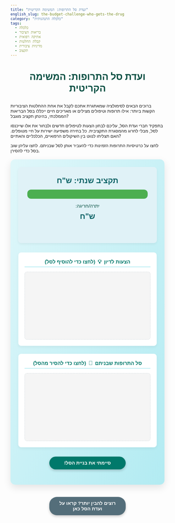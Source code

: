 ```yaml
---
title: "ועדת סל התרופות: המשימה הקריטית"
english_slug: the-budget-challenge-who-gets-the-drug
category: "כלכלה התנהגותית"
tags:
  - כלכלה
  - בריאות הציבור
  - אתיקה רפואית
  - קבלת החלטות
  - מדיניות ציבורית
  - תקצוב
---
```

# ועדת סל התרופות: המשימה הקריטית

ברוכים הבאים לסימולציה שמאתגרת אתכם לקבל את אחת ההחלטות הציבוריות הקשות ביותר: אילו תרופות וטיפולים מצילים או מאריכים חיים ייכללו בסל הבריאות הממלכתי, בהינתן תקציב מוגבל?

בתפקיד חברי ועדת הסל, עליכם לבחון הצעות לטיפולים חדשים ולבחור את אלו שייכנסו לסל, מבלי לחרוג מהמסגרת התקציבית. כל בחירה משפיעה ישירות על חיי מטופלים. האם תצליחו לנווט בין השיקולים הרפואיים, הכלכליים והאתיים?

לחצו על כרטיסיות התרופות הזמינות כדי להעביר אותן לסל שבניתם. לחצו עליהן שוב בסל כדי להסירן.

<div class="app-container" dir="rtl">
    <div class="budget-area">
        <h2>תקציב שנתי: <span id="total-budget"></span> ש"ח</h2>
        <div class="budget-bar-container">
            <div id="budget-bar" class="budget-bar"></div>
        </div>
         <p class="budget-label">יתרה/חריגה:</p>
        <h2><span id="current-budget"></span> ש"ח</h2>
        <p id="budget-status" class="budget-status"></p>
    </div>
    <div class="proposals-and-basket">
        <div class="available-proposals panel">
            <h3>הצעות לדיון <span class="icon">💡</span> (לחצו כדי להוסיף לסל)</h3>
            <div id="proposals-list" class="proposals-list list">
                <!-- Drug proposal cards will be rendered here -->
            </div>
        </div>
        <div class="drug-basket panel">
            <h3>סל התרופות שבניתם <span class="icon">🛒</span> (לחצו כדי להסיר מהסל)</h3>
            <div id="basket-list" class="basket-list list">
                <!-- Selected drug cards will be rendered here -->
            </div>
        </div>
    </div>
    <button id="finish-button" class="action-button">סיימתי את בניית הסל!</button>
    <div id="results-area" class="results-area hidden panel">
        <h3><span class="icon">📊</span> סיכום החלטות הסל שלכם</h3>
        <div id="results-content">
            <!-- Results will be displayed here -->
        </div>
    </div>
</div>

<style>
/* General Styles */
.app-container {
    font-family: 'Arial', sans-serif;
    max-width: 1100px;
    margin: 20px auto;
    padding: 25px;
    background: linear-gradient(to bottom right, #e0f7fa, #b2ebf2); /* Soft gradient background */
    border-radius: 15px;
    box-shadow: 0 10px 25px rgba(0, 0, 0, 0.1);
    direction: rtl; /* Hebrew support */
    text-align: right;
    overflow: hidden; /* Clear floats/margins */
}

h1 {
    color: #004d40; /* Dark Teal */
    text-align: center;
    margin-bottom: 30px;
    font-size: 2.2em;
    font-weight: bold;
}

h2 {
     color: #006064; /* Cyan-Teal */
     text-align: center;
     margin: 10px 0;
     font-size: 1.8em;
}

h3 {
    color: #00796b; /* Teal */
    margin-top: 0;
    margin-bottom: 15px;
    padding-bottom: 5px;
    border-bottom: 2px solid #b2ebf2; /* Light Cyan */
    display: flex;
    align-items: center;
    justify-content: center; /* Center align headings */
    gap: 8px; /* Space between text and icon */
}

.icon {
    font-size: 1.1em;
}

.panel {
    background-color: #ffffff;
    border: 1px solid #e0f7fa; /* Light border */
    border-radius: 10px;
    padding: 20px;
    box-shadow: 0 4px 10px rgba(0, 0, 0, 0.05);
}

/* Budget Area */
.budget-area {
    margin-bottom: 30px;
    padding: 20px;
    background-color: #e0f2f7; /* Very Light Blue-Green */
    border-radius: 10px;
    text-align: center;
    box-shadow: 0 4px 8px rgba(0, 0, 0, 0.05);
}

.budget-label {
     font-size: 1.1em;
     color: #004d40;
     margin-bottom: 5px;
}

.budget-area h2 span {
    font-weight: bold;
    color: #004d40; /* Dark Teal */
}


.budget-bar-container {
    width: 95%;
    margin: 15px auto;
    background-color: #b2dfdb; /* Light Teal */
    border-radius: 12px;
    overflow: hidden;
    height: 30px;
    box-shadow: inset 0 2px 5px rgba(0, 0, 0, 0.1);
}

.budget-bar {
    height: 100%;
    width: 100%; /* Starts full */
    background-color: #4CAF50; /* Green */
    transition: width 0.8s ease-in-out, background-color 0.8s ease-in-out; /* Smoother transition */
    border-radius: 12px; /* Match container radius */
}

.budget-bar.over-budget {
    background-color: #e53935; /* Red */
     animation: pulse-red 1s infinite alternate; /* Add pulsing animation for over budget */
}

@keyframes pulse-red {
    from { background-color: #e53935; }
    to { background-color: #ff5252; }
}


.budget-status {
    font-weight: bold;
    margin-top: 15px;
    font-size: 1.1em;
    min-height: 1.5em; /* Prevent layout shift */
}

.budget-status.over-budget {
    color: #e53935; /* Red */
}

/* Proposals and Basket Layout */
.proposals-and-basket {
    display: flex;
    flex-wrap: wrap;
    gap: 25px; /* Increased gap */
    margin-bottom: 30px;
}

.available-proposals, .drug-basket {
    flex: 1;
    min-width: 320px; /* Adjusted min-width */
}

.list {
    min-height: 200px; /* Increased visual space */
    padding: 10px; /* Added padding */
    background-color: #f5f5f5; /* Light grey background for list area */
    border-radius: 8px;
    border: 1px dashed #cfd8dc; /* Dashed border to indicate drop area */
}

.proposals-list .drug-card {
     border-color: #e0f7fa; /* Light border */
     background-color: #e0f7fa; /* Very Light Blue-Green */
}

.basket-list .drug-card {
    border-color: #b2ebf2; /* Light border */
    background-color: #b2ebf2; /* Light Cyan */
}

/* Drug Cards */
.drug-card {
    border: 1px solid; /* Border color set in parent list */
    border-radius: 8px;
    padding: 15px; /* Increased padding */
    margin-bottom: 12px; /* Increased margin */
    cursor: pointer;
    transition: transform 0.2s ease-in-out, box-shadow 0.2s ease-in-out, opacity 0.3s ease; /* Added opacity transition */
    position: relative; /* Needed for potential animations */
    box-shadow: 0 2px 5px rgba(0, 0, 0, 0.05);
}

.drug-card:hover {
    transform: translateY(-5px) scale(1.02); /* More pronounced hover effect */
    box-shadow: 0 8px 15px rgba(0, 0, 0, 0.15);
    background-color: #ffffff; /* White on hover */
}

.drug-card h4 {
    margin-top: 0;
    margin-bottom: 8px; /* Increased margin */
    color: #004d40; /* Dark Teal */
    font-size: 1.1em;
    font-weight: bold;
}

.drug-card p {
    margin: 5px 0; /* Increased margin */
    font-size: 0.95em;
    color: #555;
    line-height: 1.4;
}

.drug-card p strong {
    color: #333;
}

.drug-card .cost {
    font-weight: bold;
    color: #c62828; /* Dark Red */
    font-size: 1.05em;
}

/* Buttons */
button {
    display: block;
    width: 250px; /* Increased width */
    margin: 25px auto; /* Increased margin */
    padding: 12px 25px; /* Increased padding */
    background-color: #00796b; /* Teal */
    color: white;
    border: none;
    border-radius: 25px; /* Pill shape */
    cursor: pointer;
    font-size: 1.1em;
    font-weight: bold;
    transition: background-color 0.3s ease, transform 0.1s ease; /* Smooth transition */
    box-shadow: 0 4px 8px rgba(0, 0, 0, 0.2);
}

button:hover {
    background-color: #004d40; /* Darker Teal */
    transform: translateY(-2px);
    box-shadow: 0 6px 12px rgba(0, 0, 0, 0.3);
}

button:active {
    transform: translateY(0);
    box-shadow: 0 2px 5px rgba(0, 0, 0, 0.2);
}

#toggle-explanation {
    background-color: #546e7a; /* Blue-grey */
     margin-top: 40px; /* More space above explanation toggle */
}
#toggle-explanation:hover {
     background-color: #37474f; /* Darker blue-grey */
}


/* Results Area */
.results-area {
    margin-top: 30px; /* Increased margin */
    background-color: #e0f7fa; /* Light blue-green */
    border-color: #b2ebf2;
}

.results-area h3 {
     color: #00796b; /* Teal */
     border-bottom-color: #b2ebf2;
}

.results-area p {
    font-size: 1.05em;
    margin-bottom: 10px;
    line-height: 1.5;
}

.results-area strong {
    color: #004d40; /* Dark Teal */
}

.results-area ul {
    list-style: none; /* Remove default list style */
    padding: 0;
    margin-top: 20px;
}

.results-area li {
    background-color: #ffffff; /* White background for list items */
    border: 1px solid #b2ebf2; /* Light border */
    border-radius: 8px;
    padding: 12px;
    margin-bottom: 10px;
    box-shadow: 0 2px 5px rgba(0, 0, 0, 0.05);
}

.results-area li strong {
    color: #00796b; /* Teal */
}

.results-area .budget-warning {
    color: #c62828; /* Dark Red */
    font-weight: bold;
    margin-top: 20px;
    padding: 15px;
    background-color: #ffebee; /* Very light red */
    border: 1px solid #ef9a9a; /* Light red border */
    border-radius: 8px;
    text-align: center;
}

.results-area .budget-suggestion {
    color: #fbc02d; /* Dark Yellow */
    font-weight: bold;
     margin-top: 20px;
    padding: 15px;
    background-color: #fffde7; /* Very light yellow */
    border: 1px solid #fff59d; /* Light yellow border */
    border-radius: 8px;
    text-align: center;
}


.hidden {
    display: none;
}

/* Explanation Area */
.explanation {
    margin-top: 20px;
    padding: 20px;
    border: 1px solid #ffcc80; /* Light orange border */
    border-radius: 10px;
    background-color: #fff3e0; /* Light orange */
    box-shadow: 0 4px 10px rgba(0, 0, 0, 0.05);
}

.explanation h2, .explanation h3 {
    color: #e65100; /* Darker orange */
    border-bottom-color: #ffcc80; /* Light orange border */
}

.explanation p {
    color: #4e342e; /* Brownish text */
    line-height: 1.6;
    margin-bottom: 15px;
}

.explanation ul {
     padding-right: 20px;
     list-style: disc;
     color: #4e342e;
}

.explanation li {
     margin-bottom: 8px;
}

.explanation li strong {
    color: #d84315; /* Orange-Red */
}


/* Responsive adjustments */
@media (max-width: 768px) {
    .proposals-and-basket {
        flex-direction: column;
        gap: 15px;
    }

    .available-proposals, .drug-basket {
        min-width: 95%;
    }

    button {
        width: 90%;
        padding: 10px 20px;
        font-size: 1em;
    }

     h1 { font-size: 1.8em; }
     h2 { font-size: 1.5em; }
     h3 { font-size: 1.2em; }

     .panel { padding: 15px; }
     .drug-card { padding: 12px; }
     .results-area li { padding: 10px; }
}

</style>

<button id="toggle-explanation">רוצים להבין יותר? קראו על ועדת הסל כאן</button>
<div id="explanation" class="explanation hidden">
    <h2>רקע והסבר: ועדת סל התרופות</h2>
    <p>כפי שחוויתם בסימולציה, תהליך ההחלטה אילו תרופות וטכנולוגיות רפואיות ייכנסו לסל הבריאות הממלכתי הוא מורכב, טעון, וכרוך בדילמות קשות. הסימולציה נועדה לדמות את האתגרים העומדים בפני ועדת סל התרופות בישראל.</p>

    <h3>מהי ועדת סל התרופות ותפקידה?</h3>
    <p>ועדת סל שירותי הבריאות היא ועדה ציבורית הממונה על ידי שר הבריאות. תפקידה המרכזי הוא להחליט אילו תרופות, טכנולוגיות וטיפולים רפואיים חדשים ייכללו בסל שירותי הבריאות הממלכתי. הסל הוא רשימה של כל הטיפולים והשירותים שמשרד הבריאות וקופות החולים מחויבים לממן למבוטחים בישראל. מדי שנה מקצה המדינה תקציב נוסף מוגבל להרחבת הסל, והוועדה צריכה לבחור אילו מההצעות הרבות שהוגשו ייכללו בו במסגרת התקציב.</p>

    <h3>הקונפליקט הבסיסי: משאבים מוגבלים מול צרכים בלתי מוגבלים</h3>
    <p>זהו לב הדילמה. הצרכים הרפואיים בחברה הם עצומים ותמיד יהיו חידושים רפואיים יקרים שיכולים לעזור לחולים רבים או מעטים. לעומת זאת, התקציב המוקצה להרחבת הסל מוגבל. עובדה זו יוצרת מצב בו לא ניתן להכניס את כל התרופות והטכנולוגיות המומלצות, ונדרשת בחירה כואבת - מי יקבל טיפול מציל או מאריך חיים ומי לא.</p>

    <h3>הקריטריונים המנחים את הועדה</h3>
    <p>הוועדה מתבססת על קריטריונים מוגדרים, אך אופן יישומם כרוך בפרשנות ובאיזונים:
    <ul>
        <li><strong>עלות-תועלת:</strong> האם התועלת הבריאותית (הארכת חיים, שיפור איכות חיים) שמספקת התרופה מצדיקה את עלותה?</li>
        <li><strong>חומרת המחלה:</strong> האם מדובר במחלה קשה, מסכנת חיים או גורמת סבל רב? ניתנת לרוב עדיפות לטיפול במחלות קשות יותר.</li>
        <li><strong>היקף האוכלוסיה:</strong> כמה מטופלים פוטנציאליים ייהנו מהטיפול? טיפולים למחלות נפוצות משפיעים על רבים, בעוד טיפולים למחלות נדירות משפיעים על קבוצה קטנה.</li>
        <li><strong>היבטים אתיים וחברתיים:</strong> שיקולים כמו טיפול בילדים, חולים סופניים (טיפול פליאטיבי), צדק חברתי (האם התרופה זמינה רק לעשירים בלעדי הסל?), מחלות נדירות ("יתום" תרופתי).</li>
    </ul>
    </p>

    <h3>מושגים מרכזיים כמו QALY</h3>
    <p>אחד הכלים המשמשים להערכת עלות-תועלת הוא ה-QALY (Quality-Adjusted Life Year) - "שנת חיים מותאמת לאיכות". QALY מנסה לכמת את התועלת של טיפול לא רק לפי הארכת חיים, אלא גם לפי איכות החיים בשנים שהתווספו. שנת חיים בבריאות מלאה נחשבת ל-1 QALY, בעוד שנת חיים עם מחלה קשה או מוגבלות מקבלת ציון נמוך יותר (למשל 0.5 QALY). על ידי חישוב עלות לכל QALY שהטיפול מוסיף, ניתן להשוות יחסית בין טיפולים שונים המשפיעים באופן שונה על חיים ואיכות חיים.</p>

    <h3>הדילמות המוסריות והחברתיות</h3>
    <p>ההחלטות בוועדת הסל אינן רק כלכליות או קליניות. הן נוגעות ישירות לחיי אדם, לסבל, לתקווה ולאכזבה. הדילמות כוללות: האם לתעדף הארכת חיים על פני שיפור איכות חיים? האם להשקיע משאבים עצומים במחלה נדירה לעומת טיפול זול ויעיל למחלה נפוצה? כיצד מתייחסים לחולים סופניים? לחולים ש"אשמים" במחלתם (למשל, מעשנים)? זו אחריות ציבורית כבדה.</p>

    <h3>השפעת גורמים חיצוניים</h3>
    <p>הוועדה פועלת תחת לחץ ציבורי ותקשורתי משמעותי. סיפורים אישיים של חולים בתקשורת, קמפיינים ציבוריים, ולעיתים גם לובינג של חברות תרופות, משפיעים על השיח הציבורי ועל האווירה סביב החלטות הוועדה, גם אם ההחלטות הפורמליות מתבססות על הקריטריונים.</p>

    <h3>מדוע התהליך הכרחי, קשה ושקוף</h3>
    <p>על אף הקושי והכאב הכרוכים בו, תהליך קבלת ההחלטות על סל הבריאות הכרחי בחברה מודרנית עם משאבים מוגבלים. השקיפות היחסית של עבודת הוועדה (הדיונים מתועדים, ההחלטות מנומקות) חשובה לאמון הציבור במערכת, גם כשההחלטות קשות ומאכזבות. הסימולציה נועדה להדגיש את המורכבות של התהליך ולהמחיש שאין לו בהכרח "פתרון אחד נכון", אלא הוא תוצר של איזונים ערכיים, כלכליים וקליניים.</p>
</div>

<script>
document.addEventListener('DOMContentLoaded', () => {
    const totalBudget = 500000000; // 500 million
    let currentSpent = 0;
    const drugs = [
        { id: 1, name: "תרופה לסרטן נדיר", cost_per_patient: 800000, num_patients: 100, total_cost: 80000000, efficacy: "מאריך חיים בשנים רבות, שיפור דרמטי באיכות חיים", severity: "מחלת סרטן נדירה, קטלנית ללא טיפול", ethical_considerations: "טיפול מציל חיים", category: "סרטן", impact_level: "High" },
        { id: 2, name: "תרופה למחלה אוטואימונית קשה", cost_per_patient: 250000, num_patients: 500, total_cost: 125000000, efficacy: "שיפור משמעותי באיכות חיים, הפחתת נכות", severity: "מחלה כרונית קשה, גורמת נכות", ethical_considerations: "", category: "אוטואימוני", impact_level: "Medium-High" },
        { id: 3, name: "טיפול חדשני לסיבוכי סוכרת", cost_per_patient: 30000, num_patients: 5000, total_cost: 150000000, efficacy: "מניעת הידרדרות ותחלואה משנית", severity: "מחלה כרונית נפוצה, בעלת סיבוכים קשים", ethical_considerations: "השפעה על אוכלוסייה גדולה", category: "סוכרת", impact_level: "High-Volume" },
        { id: 4, name: "תרופה למחלה גנטית קטלנית בילדים", cost_per_patient: 1200000, num_patients: 50, total_cost: 60000000, efficacy: "מציל חיים, מאפשר התפתחות תקינה", severity: "מחלה גנטית נדירה וקטלנית בילדים", ethical_considerations: "טיפול בילדים, מחלה נדירה", category: "מחלות נדירות", impact_level: "Critical-Rare" },
        { id: 5, name: "טיפול מונע לאירוע מוחי חוזר", cost_per_patient: 5000, num_patients: 10000, total_cost: 50000000, efficacy: "מניעת אירועים מוחיים בסיכון גבוה", severity: "מניעת תחלואה קשה", ethical_considerations: "טיפול מונע, השפעה רחבה", category: "קרדיו-וסקולרי", impact_level: "Prevention-Volume" },
        { id: 6, name: "טיפול פליאטיבי לחולים סופניים", cost_per_patient: 150000, num_patients: 200, total_cost: 30000000, efficacy: "שיפור דרמטי באיכות החיים והפחתת סבל בחודשי חיים אחרונים", severity: "מחלה סופנית", ethical_considerations: "טיפול בסוף חיים, כבוד האדם", category: "פליאטיבי", impact_level: "Palliative" },
        { id: 7, name: "תרופה למחלת נפש קשה ועמידה לטיפול", cost_per_patient: 200000, num_patients: 300, total_cost: 60000000, efficacy: "מאפשר חזרה לתפקוד מלא, מונע אשפוזים", severity: "מחלת נפש קשה, מגבילה מאוד", ethical_considerations: "בריאות הנפש", category: "פסיכיאטריה", impact_level: "Quality-of-Life" },
        { id: 8, name: "טיפול חדשני בכאב כרוני קשה", cost_per_patient: 10000, num_patients: 8000, total_cost: 80000000, efficacy: "הפחתה משמעותית של כאב כרוני", severity: "מצב כרוני פוגע באיכות החיים", ethical_considerations: "", category: "כאב", impact_level: "Symptom-Relief" }
    ];

    let availableDrugs = [...drugs];
    let selectedDrugs = [];

    const proposalsList = document.getElementById('proposals-list');
    const basketList = document.getElementById('basket-list');
    const currentBudgetSpan = document.getElementById('current-budget');
    const totalBudgetSpan = document.getElementById('total-budget');
    const budgetBar = document.getElementById('budget-bar');
    const budgetStatus = document.getElementById('budget-status');
    const finishButton = document.getElementById('finish-button');
    const resultsArea = document.getElementById('results-area');
    const resultsContent = document.getElementById('results-content');
    const toggleExplanationButton = document.getElementById('toggle-explanation');
    const explanationDiv = document.getElementById('explanation');

    totalBudgetSpan.textContent = formatCurrency(totalBudget);

    function formatCurrency(amount) {
         // Use minimumFractionDigits: 0 to avoid decimals for whole numbers
         return amount.toLocaleString('he-IL', { minimumFractionDigits: 0 });
    }

    function updateBudgetDisplay() {
        currentSpent = selectedDrugs.reduce((sum, drug) => sum + drug.total_cost, 0);
        const remainingBudget = totalBudget - currentSpent;
        currentBudgetSpan.textContent = formatCurrency(remainingBudget);

        const budgetPercentage = Math.max(0, (totalBudget - currentSpent) / totalBudget) * 100;
        budgetBar.style.width = budgetPercentage + '%';

        if (remainingBudget < 0) {
            budgetBar.classList.add('over-budget');
            // budgetBar.style.width = '100%'; // Keep width for visual context
            budgetStatus.textContent = `חריגה מהתקציב בסך: ${formatCurrency(Math.abs(remainingBudget))} ש"ח`;
            budgetStatus.classList.add('over-budget');
             budgetStatus.classList.remove('within-budget');
        } else if (remainingBudget === totalBudget) {
             budgetBar.classList.remove('over-budget');
             budgetStatus.textContent = 'הסל ריק, כל התקציב זמין';
             budgetStatus.classList.remove('over-budget', 'within-budget');

        }
        else {
            budgetBar.classList.remove('over-budget');
             budgetStatus.textContent = `${formatCurrency(remainingBudget)} ש"ח נותרו בתקציב`;
             budgetStatus.classList.remove('over-budget');
             budgetStatus.classList.add('within-budget');

             if (budgetPercentage > 50) budgetBar.style.backgroundColor = '#4CAF50'; // Green
             else if (budgetPercentage > 10) budgetBar.style.backgroundColor = '#ffc107'; // Yellow
             else budgetBar.style.backgroundColor = '#ff9800'; // Orange
        }
         // Update button state
        // finishButton.disabled = currentSpent === 0; // Optional: Disable finish if nothing is selected
    }

    function renderDrugs(listElement, drugsArray, inBasket = false) {
        listElement.innerHTML = '';
        if (drugsArray.length === 0) {
             listElement.innerHTML = inBasket
                ? '<p style="text-align:center; color:#777; padding-top: 20px;">הסל ריק. לחצו על הצעות מהרשימה משמאל כדי להוסיף אותן.</p>'
                : '<p style="text-align:center; color:#777; padding-top: 20px;">אין הצעות נוספות לדיון כרגע.</p>';
             listElement.classList.add('empty');
        } else {
             listElement.classList.remove('empty');
             drugsArray.forEach(drug => {
                 const card = document.createElement('div');
                 card.classList.add('drug-card');
                 card.dataset.id = drug.id;
                 card.dataset.inBasket = inBasket; // Mark card source/destination
                 card.innerHTML = `
                    <h4>${drug.name}</h4>
                    <p><strong>עלות כוללת:</strong> <span class="cost">${formatCurrency(drug.total_cost)} ש"ח</span></p>
                    <p><strong>מטופלים:</strong> ${drug.num_patients.toLocaleString('he-IL')}</p>
                    <p><strong>יעילות:</strong> ${drug.efficacy}</p>
                    <p><strong>חומרת מחלה:</strong> ${drug.severity}</p>
                    ${drug.ethical_considerations ? `<p><strong>שיקול נוסף:</strong> ${drug.ethical_considerations}</p>` : ''}
                 `;

                // Add simple animation class before appending
                card.style.opacity = 0; // Start invisible
                listElement.appendChild(card);
                requestAnimationFrame(() => {
                    card.style.opacity = 1; // Fade in
                });
             });
        }
    }

    function moveDrug(drugId) {
        const drugIndexAvailable = availableDrugs.findIndex(d => d.id === drugId);
        const drugIndexSelected = selectedDrugs.findIndex(d => d.id === drugId);

        let drugToMove;
        let sourceList, destList, sourceArray, destArray;

        if (drugIndexAvailable !== -1) { // Drug is in available list, move to basket
            drugToMove = availableDrugs[drugIndexAvailable];
            sourceArray = availableDrugs;
            destArray = selectedDrugs;
            sourceList = proposalsList;
            destList = basketList;
        } else if (drugIndexSelected !== -1) { // Drug is in basket, move back to available
            drugToMove = selectedDrugs[drugIndexSelected];
            sourceArray = selectedDrugs;
            destArray = availableDrugs;
            sourceList = basketList;
            destList = proposalsList;
        } else {
            return; // Drug not found
        }

        // Add animation class before removal
        const cardElement = sourceList.querySelector(`.drug-card[data-id="${drugId}"]`);
        if (cardElement) {
             cardElement.style.opacity = 0; // Fade out
             cardElement.style.transform = 'scale(0.9)'; // Shrink slightly
             cardElement.style.transition = 'transform 0.3s ease, opacity 0.3s ease';


            setTimeout(() => {
                 // Remove from source array and add to destination array
                 const indexInSource = sourceArray.findIndex(d => d.id === drugId);
                 if (indexInSource !== -1) {
                      const [movedDrug] = sourceArray.splice(indexInSource, 1);
                      destArray.push(movedDrug);
                 }

                // Re-render lists
                renderDrugs(proposalsList, availableDrugs, false);
                renderDrugs(basketList, selectedDrugs, true);
                updateBudgetDisplay();
            }, 300); // Match animation duration
        } else {
             // Fallback if element not found (shouldn't happen with delegation)
             const indexInSource = sourceArray.findIndex(d => d.id === drugId);
                 if (indexInSource !== -1) {
                      const [movedDrug] = sourceArray.splice(indexInSource, 1);
                      destArray.push(movedDrug);
                 }
                renderDrugs(proposalsList, availableDrugs, false);
                renderDrugs(basketList, selectedDrugs, true);
                updateBudgetDisplay();
        }
    }

    function calculateResults() {
        const totalSpent = selectedDrugs.reduce((sum, drug) => sum + drug.total_cost, 0);
        const totalPatientsCovered = selectedDrugs.reduce((sum, drug) => sum + drug.num_patients, 0);
        const budgetDifference = totalBudget - totalSpent;

        let resultsHtml = `
            <p><strong>התקציב השנתי המוגדר:</strong> ${formatCurrency(totalBudget)} ש"ח</p>
            <p><strong>סך ההוצאה בסל שבניתם:</strong> ${formatCurrency(totalSpent)} ש"ח</p>
            <p><strong>יתרת/חריגת תקציב:</strong>
                ${budgetDifference >= 0
                    ? `<span style="color: #2e7d32; font-weight: bold;">${formatCurrency(budgetDifference)} ש"ח נותרו</span>`
                    : `<span style="color: #c62828; font-weight: bold;">${formatCurrency(Math.abs(budgetDifference))} ש"ח חריגה</span>`}
            </p>
            <p><strong>מספר המטופלים שיקבלו טיפול מהסל שבניתם (משוער):</strong> ${totalPatientsCovered.toLocaleString('he-IL')}</p>
            <h4><span class="icon">💊</span> רשימת התרופות שנבחרו לסל שלכם:</h4>
            <ul>
        `;

        if (selectedDrugs.length === 0) {
            resultsHtml += '<li>לא נבחרו תרופות לסל. אף מטופל לא יקבל טיפול מהרשימה המוצעת.</li>';
        } else {
             // Sort selected drugs perhaps by cost or category for readability?
            selectedDrugs.sort((a, b) => a.total_cost - b.total_cost); // Example sort
            selectedDrugs.forEach(drug => {
                resultsHtml += `<li><strong>${drug.name}:</strong> (עבור ${drug.num_patients.toLocaleString('he-IL')} מטופלים, עלות: ${formatCurrency(drug.total_cost)} ש"ח). יעילות: ${drug.efficacy}. חומרה: ${drug.severity}. ${drug.ethical_considerations ? `שיקול: ${drug.ethical_considerations}` : ''}</li>`;
            });
        }

        resultsHtml += '</ul>';

        if (Math.abs(budgetDifference) > totalBudget * 0.02 && budgetDifference < 0) { // Significant overspend (more than 2%)
             resultsHtml += `<p class="budget-warning"><span class="icon">⚠️</span> שימו לב: הסל שבניתם חורג משמעותית מהתקציב המוקצה (${formatCurrency(Math.abs(budgetDifference))} ש"ח). במציאות, היה צורך לבצע קיצוצים כואבים נוספים כדי לעמוד במסגרת.</p>`;
        } else if (budgetDifference > totalBudget * 0.05 && budgetDifference >= 0) { // Significant underspend (more than 5%)
             resultsHtml += `<p class="budget-suggestion"><span class="icon">💡</span> שימו לב: נותר חלק משמעותי מהתקציב (${formatCurrency(budgetDifference)} ש"ח). אולי יכולתם להוסיף עוד טיפולים מועילים כדי לסייע ליותר מטופלים?</p>`;
        } else if (budgetDifference >= 0 && budgetDifference <= totalBudget * 0.02) { // Close to budget
             resultsHtml += `<p style="color: #2e7d32; font-weight: bold; text-align: center; margin-top: 20px;"><span class="icon">✅</span> כל הכבוד! עמדתם במסגרת התקציב בהצלחה.</p>`;
        }


        resultsContent.innerHTML = resultsHtml;
        resultsArea.classList.remove('hidden');
         resultsArea.scrollIntoView({ behavior: 'smooth', block: 'start' }); // Scroll to results
    }

    // Event listeners for drug cards (using delegation)
    proposalsList.addEventListener('click', (event) => {
        const card = event.target.closest('.drug-card');
        if (card && card.dataset.inBasket === 'false') {
            const drugId = parseInt(card.dataset.id);
            moveDrug(drugId);
        }
    });

    basketList.addEventListener('click', (event) => {
        const card = event.target.closest('.drug-card');
        if (card && card.dataset.inBasket === 'true') {
            const drugId = parseInt(card.dataset.id);
            moveDrug(drugId);
        }
    });

    finishButton.addEventListener('click', calculateResults);

    toggleExplanationButton.addEventListener('click', () => {
        explanationDiv.classList.toggle('hidden');
        if (!explanationDiv.classList.contains('hidden')) {
             explanationDiv.scrollIntoView({ behavior: 'smooth', block: 'start' });
        }
    });

    // Initial render
    renderDrugs(proposalsList, availableDrugs, false);
    renderDrugs(basketList, selectedDrugs, true); // Render basket list with placeholder if empty
    updateBudgetDisplay();
});
</script>